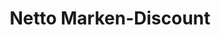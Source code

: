---
title: "Netto Marken-Discount"
url: /berlin/netto-marken-discount-fuerstenwalder-allee/
shop: Supermarkt
---